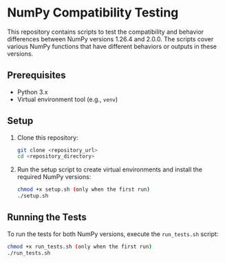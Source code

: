 # NumPy Compatibility Testing

This repository contains scripts to test the compatibility and behavior differences between NumPy versions 1.26.4 and 2.0.0. The scripts cover various NumPy functions that have different behaviors or outputs in these versions.

## Prerequisites

- Python 3.x
- Virtual environment tool (e.g., `venv`)

## Setup

1. Clone this repository:
    ```sh
    git clone <repository_url>
    cd <repository_directory>
    ```

2. Run the setup script to create virtual environments and install the required NumPy versions:
    ```sh
    chmod +x setup.sh (only when the first run)
    ./setup.sh
    ```

## Running the Tests

To run the tests for both NumPy versions, execute the `run_tests.sh` script:

```sh
chmod +x run_tests.sh (only when the first run)
./run_tests.sh
```
